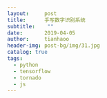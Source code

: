 ```yaml
---
layout:     post
title:      手写数字识别系统
subtitle:    ""
date:       2019-04-05
author:     tianhaoo
header-img: post-bg/img/31.jpg
catalog: true
tags:
  - python
  - tensorflow
  - tornado
  - js
---
```

